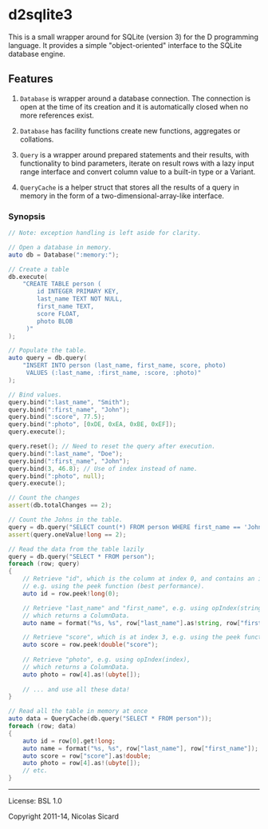 # d2sqlite3

This is a small wrapper around for SQLite (version 3) for the D programming language.
It provides a simple "object-oriented" interface to the SQLite database
engine.

## Features

1. `Database` is wrapper around a database connection. The connection is open at the time of its creation and it is automatically closed when no more references exist.

2. `Database` has facility functions create new functions, aggregates or collations.

3. `Query` is a wrapper around prepared statements and their results, with functionality to bind parameters, iterate on result rows with a lazy input range interface and convert column value to a built-in type or a Variant.

4. `QueryCache` is a helper struct that stores all the results of a query in memory in the form of a two-dimensional-array-like interface.

### Synopsis
```d
// Note: exception handling is left aside for clarity.

// Open a database in memory.
auto db = Database(":memory:");

// Create a table
db.execute(
    "CREATE TABLE person (
        id INTEGER PRIMARY KEY,
        last_name TEXT NOT NULL,
        first_name TEXT,
        score FLOAT,
        photo BLOB
     )"
);

// Populate the table.
auto query = db.query(
    "INSERT INTO person (last_name, first_name, score, photo)
     VALUES (:last_name, :first_name, :score, :photo)"
);

// Bind values.
query.bind(":last_name", "Smith");
query.bind(":first_name", "John");
query.bind(":score", 77.5);
query.bind(":photo", [0xDE, 0xEA, 0xBE, 0xEF]);
query.execute();

query.reset(); // Need to reset the query after execution.
query.bind(":last_name", "Doe");
query.bind(":first_name", "John");
query.bind(3, 46.8); // Use of index instead of name.
query.bind(":photo", null);
query.execute();

// Count the changes
assert(db.totalChanges == 2);

// Count the Johns in the table.
query = db.query("SELECT count(*) FROM person WHERE first_name == 'John'");
assert(query.oneValue!long == 2);

// Read the data from the table lazily
query = db.query("SELECT * FROM person");
foreach (row; query)
{
    // Retrieve "id", which is the column at index 0, and contains an int,
    // e.g. using the peek function (best performance).
    auto id = row.peek!long(0);

    // Retrieve "last_name" and "first_name", e.g. using opIndex(string),
    // which returns a ColumnData.
    auto name = format("%s, %s", row["last_name"].as!string, row["first_name"].as!string);

    // Retrieve "score", which is at index 3, e.g. using the peek function.
    auto score = row.peek!double("score");
    
    // Retrieve "photo", e.g. using opIndex(index),
    // which returns a ColumnData.
    auto photo = row[4].as!(ubyte[]);
    
    // ... and use all these data!
}

// Read all the table in memory at once
auto data = QueryCache(db.query("SELECT * FROM person"));
foreach (row; data)
{
    auto id = row[0].get!long;
    auto name = format("%s, %s", row["last_name"], row["first_name"]);
    auto score = row["score"].as!double;
    auto photo = row[4].as!(ubyte[]);
    // etc.
}
```

---
License: BSL 1.0

Copyright 2011-14, Nicolas Sicard
